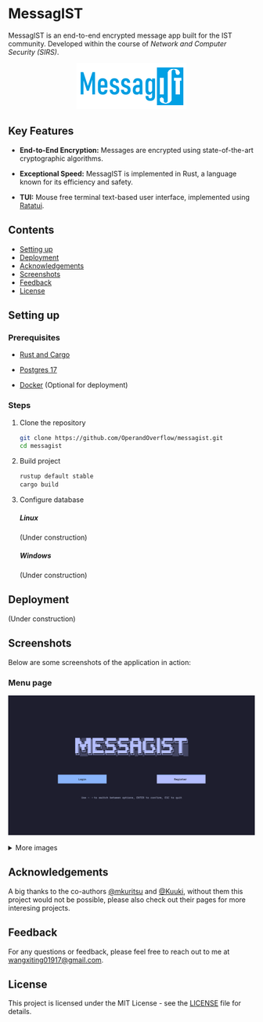 # MessagIST

MessagIST is an end-to-end encrypted message app built for the IST community. Developed within the course of *Network and Computer Security (SIRS)*.

<p align="center">
    <img src="doc-img/Logo.png">
</p>

## Key Features

- **End-to-End Encryption:** Messages are encrypted using state-of-the-art cryptographic algorithms.

- **Exceptional Speed:** MessagIST is implemented in Rust, a language known for its efficiency and safety.

- **TUI:** Mouse free terminal text-based user interface, implemented using [Ratatui](https://github.com/ratatui/ratatui).

## Contents

-   [Setting up](#setting-up)
-   [Deployment](#deployment)
-   [Acknowledgements](#acknowledgements)
-   [Screenshots](#screenshots)
-   [Feedback](#feedback)
-   [License](#license)

## Setting up

### Prerequisites

- [Rust and Cargo](https://www.rust-lang.org/tools/install) 
  
- [Postgres 17](https://www.postgresql.org/download/)

- [Docker](https://docs.docker.com/engine/install/) (Optional for deployment)

### Steps

1. Clone the repository
    ```sh
    git clone https://github.com/OperandOverflow/messagist.git
    cd messagist
    ```

2. Build project
    ```sh
    rustup default stable
    cargo build
    ```

3. Configure database
    ##### Linux
    (Under construction)

    ##### Windows
    (Under construction)

## Deployment
(Under construction)


## Screenshots

Below are some screenshots of the application in action:

### Menu page

<p align="center">
    <img src="doc-img/Menu.png">
</p>

<details> 
    <summary>More images</summary>
    <ul style="list-style:none">
        <li>
            <h3>Login</h3>
            <p align="center">
                <img src="doc-img/Login.png">
            </p>
        </li>
        <li>
            <h3>Register</h3>
            <p align="center">
                <img src="doc-img/Register.png">
            </p>
        </li>
        <li>
            <h3>Add contact</h3>
            <p align="center">
                <img src="doc-img/Add-Contact.png">
            </p>
        </li>
        <li>
            <h3>User profile</h3>
            <p align="center">
                <img src="doc-img/User-Profile.png">
            </p>
        </li>
        <li>
            <h3>Chat</h3>
            <p align="center">
                <img src="doc-img/Chat.png">
            </p>
        </li>
        <li>
            <h3>Contacts</h3>
            <p align="center">
                <img src="doc-img/Contacts.png">
            </p>
        </li>
</details>

## Acknowledgements

A big thanks to the co-authors [@mkuritsu](https://github.com/mkuritsu/) and [@Kuuki](https://github.com/kuukitenshi), without them this project would not be possible, please also check out their pages for more interesing projects.

## Feedback

For any questions or feedback, please feel free to reach out to me at wangxiting01917@gmail.com.

## License

This project is licensed under the MIT License - see the [LICENSE](LICENSE) file for details.